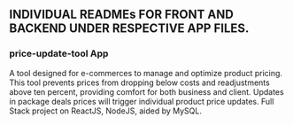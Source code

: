 ## INDIVIDUAL READMEs FOR FRONT AND BACKEND UNDER RESPECTIVE APP FILES.

### price-update-tool App
A tool designed for e-commerces to manage and optimize product pricing. This tool prevents prices from dropping below costs  and readjustments above ten percent, providing comfort for both business and client. Updates in package deals prices will trigger individual product price updates. Full Stack project on ReactJS, NodeJS, aided by MySQL.

